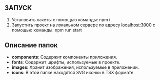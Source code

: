 ## ЗАПУСК

1. Установить пакеты с помощью команды: npm i
2. Запустить проект на локальном сервере по адресу [localhost:3000](http://localhost:3000) с помощью команды: npm run start

## Описание папок

- **components**: Содержит компоненты приложения.
- **fonts**: Содержит шрифты, используемые в проекте.
- **images**: Хранит изображения, используемые в приложении.
- **icons**: В этой папке находятся SVG иконки в TSX формате.
